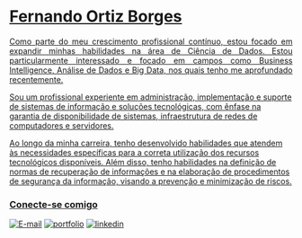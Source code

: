 <h1>
    <a href="https://fernandoortiz5.github.io/resume/">
    <span>Fernando Ortiz Borges</span>
</h1>

<p align="justify">Como parte do meu crescimento profissional contínuo, estou focado em expandir minhas habilidades na área de Ciência de Dados. Estou particularmente interessado e focado em campos como Business Intelligence, Análise de Dados e Big Data, nos quais tenho me aprofundado recentemente.

Sou um profissional experiente em administração, implementação e suporte de sistemas de informação e soluções tecnológicas, com ênfase na garantia de disponibilidade de sistemas, infraestrutura de redes de computadores e servidores.

Ao longo da minha carreira, tenho desenvolvido habilidades que atendem às necessidades específicas para a correta utilização dos recursos tecnológicos disponíveis. Além disso, tenho habilidades na definição de normas de recuperação de informações e na elaboração de procedimentos de segurança da informação, visando a prevenção e minimização de riscos.

<!--
[![Preview](https://img.shields.io/badge/Portfolio-000?style=for-the-badge&logo=github&logoColor=FF00F6)](https://elidianaandrade.github.io/)
[![GitHub Page](https://img.shields.io/badge/elidianaandrade.github.io-67136f?style=for-the-badge)](https://elidianaandrade.github.io/)
-->
<h3 align="left">Conecte-se comigo</h3>

[![E-mail](https://img.shields.io/badge/-Email-000?style=for-the-badge&logo=microsoft-outlook&logoColor=white)](mailto:fernando_ortiz@live.com)
[![portfolio](https://img.shields.io/badge/my_portfolio-000?style=for-the-badge&logo=ko-fi&logoColor=white)](https://medium.com/@fernando_ortiz)
[![linkedin](https://img.shields.io/badge/linkedin-0A66C2?style=for-the-badge&logo=linkedin&logoColor=white)](https://www.linkedin.com/in/feortiz/)
